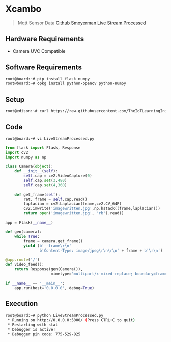 # Xcambo

> Mqtt Sensor Data [Github Smoyerman Live Stream Processed](https://raw.githubusercontent.com/smoyerman/EdisonWebVideoProcessed/master/LiveStreamProcessed.py)

## Hardware Requirements

- Camera UVC Compatible

## Software Requirements

```sh
root@board:~# pip install flask numpy
root@board:~# opkg install python-opencv python-numpy
```

## Setup

```sh
root@edison:~# curl https://raw.githubusercontent.com/TheIoTLearningInitiative/CodeLabs/master/uxmal/setup.sh -o - | sh
```

## Code

```sh
root@board:~# vi LiveStreamProcessed.py
```

```python
from flask import Flask, Response
import cv2
import numpy as np

class Camera(object):
    def __init__(self):
        self.cap = cv2.VideoCapture(0)
	    self.cap.set(3,480)
	    self.cap.set(4,360)

    def get_frame(self):
	    ret, frame = self.cap.read()
	    laplacian = cv2.Laplacian(frame,cv2.CV_64F)
	    cv2.imwrite('imagewritten.jpg',np.hstack((frame,laplacian)))
	    return open('imagewritten.jpg', 'rb').read()

app = Flask(__name__)

def gen(camera):
    while True:
        frame = camera.get_frame()
        yield (b'--frame\r\n'
               b'Content-Type: image/jpeg\r\n\r\n' + frame + b'\r\n')

@app.route('/')
def video_feed():
    return Response(gen(Camera()),
                    mimetype='multipart/x-mixed-replace; boundary=frame')

if __name__ == '__main__':
    app.run(host='0.0.0.0', debug=True)
```

## Execution

```sh
root@board:~# python LiveStreamProcessed.py 
 * Running on http://0.0.0.0:5000/ (Press CTRL+C to quit)
 * Restarting with stat
 * Debugger is active!
 * Debugger pin code: 775-529-825
```

